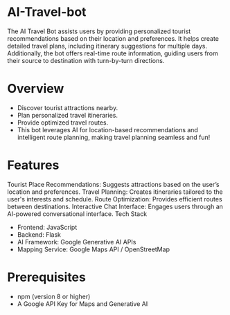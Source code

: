 # AI-Travel-bot
The AI Travel Bot assists users by providing personalized tourist recommendations based on their location and preferences. It helps create detailed travel plans, including itinerary suggestions for multiple days. Additionally, the bot offers real-time route information, guiding users from their source to destination with turn-by-turn directions.

# Overview


- Discover tourist attractions nearby.
- Plan personalized travel itineraries.
- Provide optimized travel routes.
- This bot leverages AI for location-based recommendations and intelligent route planning, making travel planning seamless and fun!

# Features

Tourist Place Recommendations: Suggests attractions based on the user’s location and preferences.
Travel Planning: Creates itineraries tailored to the user's interests and schedule.
Route Optimization: Provides efficient routes between destinations.
Interactive Chat Interface: Engages users through an AI-powered conversational interface.
Tech Stack

- Frontend: JavaScript
- Backend: Flask
- AI Framework: Google Generative AI APIs
- Mapping Service: Google Maps API / OpenStreetMap

# Prerequisites

- npm (version 8 or higher)
- A Google API Key for Maps and Generative AI
